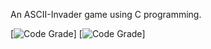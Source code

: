 An ASCII-Invader game using C programming.



[![Code Grade](https://www.code-inspector.com/project/24680/score/svg)]
[![Code Grade](https://www.code-inspector.com/project/24680/score/svg)]

